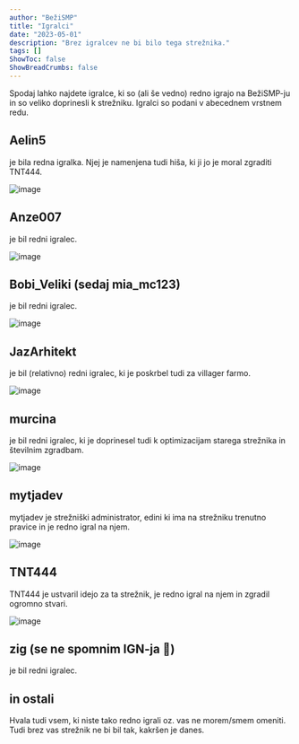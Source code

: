 ```yaml
---
author: "BežiSMP"
title: "Igralci"
date: "2023-05-01"
description: "Brez igralcev ne bi bilo tega strežnika."
tags: []
ShowToc: false
ShowBreadCrumbs: false
---
```


Spodaj lahko najdete igralce, ki so (ali še vedno) redno igrajo na BežiSMP-ju in so veliko doprinesli k strežniku. Igralci so podani v abecednem vrstnem redu.

## Aelin5

je bila redna igralka. Njej je namenjena tudi hiša, ki ji jo je moral zgraditi TNT444.

![image](https://api.mineatar.io/body/full/7a92cfba-b48f-49c5-a40c-433b891a39c0)

## Anze007

je bil redni igralec.

![image](https://api.mineatar.io/body/full/ddf6c05e-5edf-4ea1-9f61-2b5135b5f912)

## Bobi_Veliki (sedaj mia_mc123)

je bil redni igralec.

![image](https://api.mineatar.io/body/full/be01a716-d232-4cd3-8f1f-64cf28e7c4fc)

## JazArhitekt

je bil (relativno) redni igralec, ki je poskrbel tudi za villager farmo.

![image](https://api.mineatar.io/body/full/e3814888-5f02-4435-bec8-d858656ee8db)

## murcina

je bil redni igralec, ki je doprinesel tudi k optimizacijam starega strežnika in številnim zgradbam.

![image](https://api.mineatar.io/body/full/798af00d-c43e-40d1-b24c-ef39453656c4)

## mytjadev

mytjadev je strežniški administrator, edini ki ima na strežniku trenutno pravice in je redno igral na njem.

![image](https://api.mineatar.io/body/full/9de164af-0b6e-4691-af64-f1fc025819d2)

## TNT444

TNT444 je ustvaril idejo za ta strežnik, je redno igral na njem in zgradil ogromno stvari.

![image](https://api.mineatar.io/body/full/b4bca7a6-dfef-4ee9-b835-d9aa247c5891)

## zig (se ne spomnim IGN-ja 😬)

je bil redni igralec.

## in ostali

Hvala tudi vsem, ki niste tako redno igrali oz. vas ne morem/smem omeniti. Tudi brez vas strežnik ne bi bil tak, kakršen je danes.
